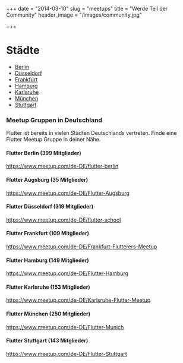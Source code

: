 +++
date = "2014-03-10"
slug = "meetups"
title = "Werde Teil der Community"
header_image = "/images/community.jpg"

+++

# Städte
* [Berlin](#flutter-berlin)
* [Düsseldorf](#flutter-düsseldorf)
* [Frankfurt](#flutter-frankfurt)
* [Hamburg](#flutter-hamburg)
* [Karlsruhe](#flutter-karlsruhe)
* [München](#flutter-münchen)
* [Stuttgart](#flutter-stuttgart)

### Meetup Gruppen in Deutschland

Flutter ist bereits in vielen Städten Deutschlands vertreten. Finde eine Flutter Meetup Gruppe in deiner Nähe.

<div class="row pt-2">
    <!-- Berlin -->
    <div class="col-12 col-md-6">
        <div class="card bg-light mb-3">
            <div class="card-body">
                <h4 class="card-title mt-0">Flutter Berlin (399 Mitglieder)</h4>
                <a href="https://www.meetup.com/de-DE/flutter-berlin" target="_blank" class="card-link">https://www.meetup.com/de-DE/flutter-berlin</a>
            </div>
        </div>
    </div>
    <!-- Augsburg -->
    <div class="col-12 col-md-6">
        <div class="card bg-light mb-3">
            <div class="card-body">
                <h4 class="card-title mt-0">Flutter Augsburg (35 Mitglieder)</h4>
                <a href="https://www.meetup.com/de-DE/Flutter-Augsburg" target="_blank" class="card-link">https://www.meetup.com/de-DE/Flutter-Augsburg</a>
            </div>
        </div>
    </div>
    <!-- Düsseldorf -->
    <div class="col-12 col-md-6">
        <div class="card bg-light mb-3">
            <div class="card-body">
                <h4 class="card-title mt-0">Flutter Düsseldorf (319 Mitglieder)</h4>
                <a href="https://www.meetup.com/de-DE/flutter-school" target="_blank" class="card-link">https://www.meetup.com/de-DE/flutter-school</a>
            </div>
        </div>
    </div>
    <!-- Frankfurt -->
    <div class="col-12 col-md-6">
        <div class="card bg-light mb-3">
            <div class="card-body">
                <h4 class="card-title mt-0">Flutter Frankfurt (109 Mitglieder)</h4>
                <a href="https://www.meetup.com/de-DE/Frankfurt-Flutterers-Meetup" target="_blank" class="card-link">https://www.meetup.com/de-DE/Frankfurt-Flutterers-Meetup</a>
            </div>
        </div>
    </div>
 <!-- Hamburg -->
    <div class="col-12 col-md-6">
        <div class="card bg-light mb-3">
            <div class="card-body">
                <h4 class="card-title mt-0">Flutter Hamburg (149 Mitglieder)</h4>
                <a href="https://www.meetup.com/de-DE/Flutter-Hamburg" target="_blank" class="card-link">https://www.meetup.com/de-DE/Flutter-Hamburg</a>
            </div>
        </div>
    </div>
<!-- Karlsruhe -->
    <div class="col-12 col-md-6">
        <div class="card bg-light mb-3">
            <div class="card-body">
                <h4 class="card-title mt-0">Flutter Karlsruhe (153 Mitglieder)</h4>
                <a href="https://www.meetup.com/de-DE/Karlsruhe-Flutter-Meetup" target="_blank" class="card-link">https://www.meetup.com/de-DE/Karlsruhe-Flutter-Meetup</a>
            </div>
        </div>
    </div>
<!-- München -->
    <div class="col-12 col-md-6">
        <div class="card bg-light mb-3">
            <div class="card-body">
                <h4 class="card-title mt-0">Flutter München (250 Mitglieder)</h4>
                <a href="https://www.meetup.com/de-DE/Flutter-Munich" target="_blank" class="card-link">https://www.meetup.com/de-DE/Flutter-Munich</a>
            </div>
        </div>
    </div>
<!-- Stuttagrt -->
    <div class="col-12 col-md-6">
        <div class="card bg-light mb-3">
            <div class="card-body">
                <h4 class="card-title mt-0">Flutter Stuttgart (143 Mitglieder)</h4>
                <a href="https://www.meetup.com/de-DE/Flutter-Stuttgart" target="_blank" class="card-link">https://www.meetup.com/de-DE/Flutter-Stuttgart</a>
            </div>
        </div>
    </div>

</div>
